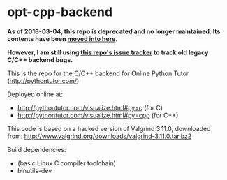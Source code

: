 # opt-cpp-backend

**As of 2018-03-04, this repo is deprecated and no longer maintained. Its contents have been [moved into here](https://github.com/pgbovine/OnlinePythonTutor/tree/master/v4-cokapi/backends/c_cpp)**.

**However, I am still using [this repo's issue tracker](https://github.com/pgbovine/opt-cpp-backend/issues) to track old legacy C/C++ backend bugs.**

This is the repo for the C/C++ backend for Online Python Tutor (http://pythontutor.com/)

Deployed online at:

- http://pythontutor.com/visualize.html#py=c (for C)
- http://pythontutor.com/visualize.html#py=cpp (for C++)

This code is based on a hacked version of Valgrind 3.11.0, downloaded from:
http://www.valgrind.org/downloads/valgrind-3.11.0.tar.bz2

Build dependencies:
- (basic Linux C compiler toolchain)
- binutils-dev
